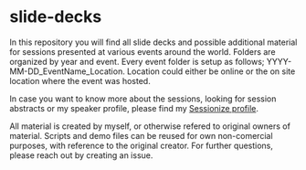 # slide-decks

In this repository you will find all slide decks and possible additional material for sessions presented at various events around the world. Folders are organized by year and event. Every event folder is setup as follows; YYYY-MM-DD_EventName_Location. Location could either be online or the on site location where the event was hosted.

In case you want to know more about the sessions, looking for session abstracts or my speaker profile, please find my [Sessionize profile](https://sessionize.com/alexanderarvidsson).

All material is created by myself, or otherwise refered to original owners of material. Scripts and demo files can be reused for own non-comercial purposes, with reference to the original creator. For further questions, please reach out by creating an issue.